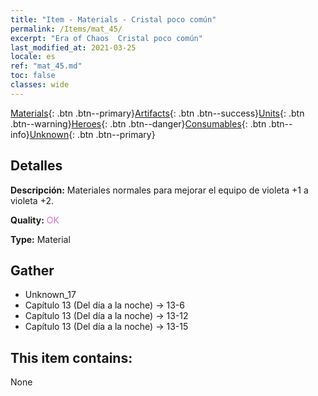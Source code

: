 ```yaml
---
title: "Item - Materials - Cristal poco común"
permalink: /Items/mat_45/
excerpt: "Era of Chaos  Cristal poco común"
last_modified_at: 2021-03-25
locale: es
ref: "mat_45.md"
toc: false
classes: wide
---
```

 [Materials](/es/Items/){: .btn .btn--primary}[Artifacts](/es/Items/Artifacts/){: .btn .btn--success}[Units](/es/Items/Units/){: .btn .btn--warning}[Heroes](/es/Items/Heroes/){: .btn .btn--danger}[Consumables](/es/Items/Consumables/){: .btn .btn--info}[Unknown](/es/Items/Unknown/){: .btn .btn--primary}

## Detalles
 **Descripción:** Materiales normales para mejorar el equipo de violeta +1 a violeta +2.

 **Quality:** <span style="color: #DA70D6">OK</span>

 **Type:** Material

## Gather

*    Unknown_17 
*    Capítulo 13 (Del día a la noche) -> 13-6 
*    Capítulo 13 (Del día a la noche) -> 13-12 
*    Capítulo 13 (Del día a la noche) -> 13-15 

## This item contains:

  None

